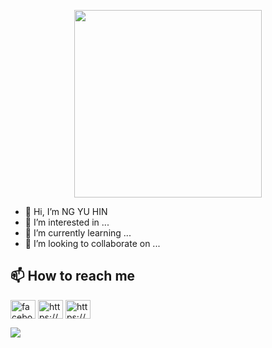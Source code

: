 <p align="center"> <img src="https://blog.lingoda.com/wp-content/uploads/2020/10/How-To-Say-Hello-in-10-Languages.jpg" height="300" ; width="300"> </p>


- 👋 Hi, I’m NG YU HIN
- 👀 I’m interested in ...
- 🌱 I’m currently learning ...
- 💞️ I’m looking to collaborate on ...


## 📫 How to reach me
<p align="left">
 <a href="https://www.facebook.com/ng.yuhin.7" target="blank"><img align="center" src="https://raw.githubusercontent.com/rahuldkjain/github-profile-readme-generator/master/src/images/icons/Social/facebook.svg" alt="facebook.com/ng.yuhin.7" height="30" width="40" /></a>
<a href="https://www.instagram.com/rick_nng/" target="blank"><img align="center" src="https://raw.githubusercontent.com/rahuldkjain/github-profile-readme-generator/master/src/images/icons/Social/instagram.svg" alt="https://www.instagram.com/rick_nng/" height="30" width="40" /></a>
<a href="https://www.linkedin.com/in/yu-hin-ng-475777298/" target="blank"><img align="center" src="https://raw.githubusercontent.com/rahuldkjain/github-profile-readme-generator/master/src/images/icons/Social/linked-in-alt.svg" alt="https://www.linkedin.com/in/yu-hin-ng-475777298/" height="30" width="40" /></a>

</p>
 <a href="mailto:ngyuhin2004@gmail.com"><img src="https://img.shields.io/badge/ngyuhin2004@gmail.com-D14836?style=flat&logo=gmail&logoColor=white"> </a>

<!---
RickHackUrSht/RickHackUrSht is a ✨ special ✨ repository because its `README.md` (this file) appears on your GitHub profile.
You can click the Preview link to take a look at your changes.
--->
